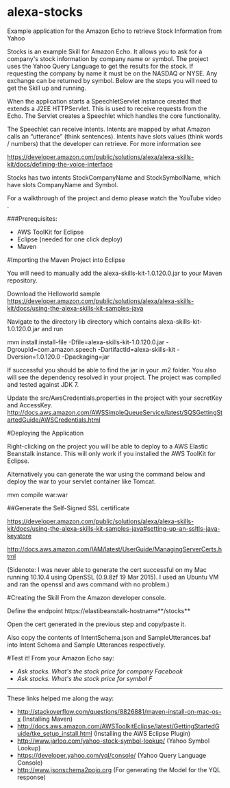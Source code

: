 # alexa-stocks
Example application for the Amazon Echo to retrieve Stock Information from Yahoo


Stocks is an example Skill for Amazon Echo. It allows you to ask for a company's stock information by company name or symbol. The project uses the Yahoo Query Language to get the results for the stock. If requesting the company by name it must be on the NASDAQ or NYSE. Any exchange can be returned by symbol. Below are the steps you will need to get the Skill up and running.  

When the application starts a SpeechletServlet instance created that extends a J2EE HTTPServlet. This is used to receive requests from the Echo. The Servlet creates a Speechlet which handles the core functionality. 

The Speechlet can receive intents.  Intents are mapped by what Amazon calls an “utterance” (think sentences). Intents have slots values (think words / numbers) that the developer can retrieve. For more information see 

https://developer.amazon.com/public/solutions/alexa/alexa-skills-kit/docs/defining-the-voice-interface

Stocks has two intents StockCompanyName and StockSymbolName, which have slots CompanyName and Symbol.

For a walkthrough of the project and demo please watch the YouTube video <insert-video-link>.

###Prerequisites:
* AWS ToolKit for Eclipse
* Eclipse (needed for one click deploy) 
* Maven

#Importing the Maven Project into Eclipse

You will need to manually add the alexa-skills-kit-1.0.120.0.jar to your Maven repository. 

Download the Helloworld sample https://developer.amazon.com/public/solutions/alexa/alexa-skills-kit/docs/using-the-alexa-skills-kit-samples-java

Navigate to the directory lib directory which contains alexa-skills-kit-1.0.120.0.jar and run

mvn install:install-file -Dfile=alexa-skills-kit-1.0.120.0.jar -DgroupId=com.amazon.speech -DartifactId=alexa-skills-kit -Dversion=1.0.120.0 -Dpackaging=jar

If successful you should be able to find the jar in your .m2 folder. You also will see the dependency resolved in your project.
The project was compiled and tested against JDK 7.

Update the src/AwsCredentials.properties in the project with your secretKey and AccessKey.
http://docs.aws.amazon.com/AWSSimpleQueueService/latest/SQSGettingStartedGuide/AWSCredentials.html

#Deploying the Application

Right-clicking on the project you will be able to deploy to a AWS Elastic Beanstalk‎ instance. This will only work if you installed the AWS ToolKit for Eclipse.

Alternatively you can generate the war using the command below and deploy the war to your servlet container like Tomcat.

mvn compile war:war

##Generate the Self-Signed SSL certificate

https://developer.amazon.com/public/solutions/alexa/alexa-skills-kit/docs/using-the-alexa-skills-kit-samples-java#setting-up-an-ssltls-java-keystore

http://docs.aws.amazon.com/IAM/latest/UserGuide/ManagingServerCerts.html

(Sidenote: I was never able to generate the cert successful on my Mac running 10.10.4 using OpenSSL (0.9.8zf 19 Mar 2015). I used an Ubuntu VM and ran the openssl and aws command with no problem.)



#Creating the Skill
From the Amazon developer console.

Define the endpoint https://elastibeanstalk-hostname**/stocks**


Open the cert generated in the previous step and copy/paste it.


Also copy the contents of IntentSchema.json and SampleUtterances.baf into Intent Schema and Sample Utterances respectively.

#Test it!
From your Amazon Echo say:
* *Ask stocks. What's the stock price for company Facebook*
*  *Ask stocks. What's the stock price for symbol F*
 

--------------------------

These links helped me along the way:
* http://stackoverflow.com/questions/8826881/maven-install-on-mac-os-x (Installing Maven)
* http://docs.aws.amazon.com/AWSToolkitEclipse/latest/GettingStartedGuide/tke_setup_install.html (Installing the AWS Eclipse Plugin)
* http://www.jarloo.com/yahoo-stock-symbol-lookup/ (Yahoo Symbol Lookup)
* https://developer.yahoo.com/yql/console/ (Yahoo Query Language Console)
* http://www.jsonschema2pojo.org (For generating the Model for the YQL response)

